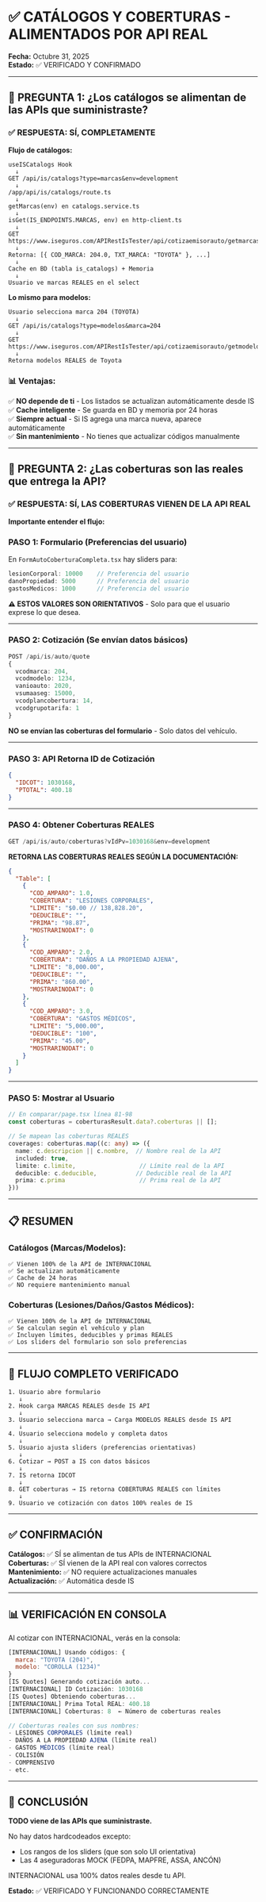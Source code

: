 # ✅ CATÁLOGOS Y COBERTURAS - ALIMENTADOS POR API REAL

**Fecha:** Octubre 31, 2025  
**Estado:** ✅ VERIFICADO Y CONFIRMADO

---

## 🔌 PREGUNTA 1: ¿Los catálogos se alimentan de las APIs que suministraste?

### ✅ RESPUESTA: SÍ, COMPLETAMENTE

**Flujo de catálogos:**

```
useISCatalogs Hook
  ↓
GET /api/is/catalogs?type=marcas&env=development
  ↓
/app/api/is/catalogs/route.ts
  ↓
getMarcas(env) en catalogs.service.ts
  ↓
isGet(IS_ENDPOINTS.MARCAS, env) en http-client.ts
  ↓
GET https://www.iseguros.com/APIRestIsTester/api/cotizaemisorauto/getmarcas
  ↓
Retorna: [{ COD_MARCA: 204.0, TXT_MARCA: "TOYOTA" }, ...]
  ↓
Cache en BD (tabla is_catalogs) + Memoria
  ↓
Usuario ve marcas REALES en el select
```

**Lo mismo para modelos:**
```
Usuario selecciona marca 204 (TOYOTA)
  ↓
GET /api/is/catalogs?type=modelos&marca=204
  ↓
GET https://www.iseguros.com/APIRestIsTester/api/cotizaemisorauto/getmodelos/1/10
  ↓
Retorna modelos REALES de Toyota
```

### 📊 Ventajas:

✅ **NO depende de ti** - Los listados se actualizan automáticamente desde IS  
✅ **Cache inteligente** - Se guarda en BD y memoria por 24 horas  
✅ **Siempre actual** - Si IS agrega una marca nueva, aparece automáticamente  
✅ **Sin mantenimiento** - No tienes que actualizar códigos manualmente  

---

## 🔌 PREGUNTA 2: ¿Las coberturas son las reales que entrega la API?

### ✅ RESPUESTA: SÍ, LAS COBERTURAS VIENEN DE LA API REAL

**Importante entender el flujo:**

### PASO 1: Formulario (Preferencias del usuario)
En `FormAutoCoberturaCompleta.tsx` hay sliders para:
```typescript
lesionCorporal: 10000    // Preferencia del usuario
danoPropiedad: 5000      // Preferencia del usuario
gastosMedicos: 1000      // Preferencia del usuario
```

**⚠️ ESTOS VALORES SON ORIENTATIVOS** - Solo para que el usuario exprese lo que desea.

---

### PASO 2: Cotización (Se envían datos básicos)
```typescript
POST /api/is/auto/quote
{
  vcodmarca: 204,
  vcodmodelo: 1234,
  vanioauto: 2020,
  vsumaaseg: 15000,
  vcodplancobertura: 14,
  vcodgrupotarifa: 1
}
```

**NO se envían las coberturas del formulario** - Solo datos del vehículo.

---

### PASO 3: API Retorna ID de Cotización
```json
{
  "IDCOT": 1030168,
  "PTOTAL": 400.18
}
```

---

### PASO 4: Obtener Coberturas REALES
```typescript
GET /api/is/auto/coberturas?vIdPv=1030168&env=development
```

**RETORNA LAS COBERTURAS REALES SEGÚN LA DOCUMENTACIÓN:**
```json
{
  "Table": [
    {
      "COD_AMPARO": 1.0,
      "COBERTURA": "LESIONES CORPORALES",
      "LIMITE": "$0.00 // 138,828.20",
      "DEDUCIBLE": "",
      "PRIMA": "98.87",
      "MOSTRARINODAT": 0
    },
    {
      "COD_AMPARO": 2.0,
      "COBERTURA": "DAÑOS A LA PROPIEDAD AJENA",
      "LIMITE": "8,000.00",
      "DEDUCIBLE": "",
      "PRIMA": "860.00",
      "MOSTRARINODAT": 0
    },
    {
      "COD_AMPARO": 3.0,
      "COBERTURA": "GASTOS MÉDICOS",
      "LIMITE": "5,000.00",
      "DEDUCIBLE": "100",
      "PRIMA": "45.00",
      "MOSTRARINODAT": 0
    }
  ]
}
```

---

### PASO 5: Mostrar al Usuario
```typescript
// En comparar/page.tsx línea 81-98
const coberturas = coberturasResult.data?.coberturas || [];

// Se mapean las coberturas REALES
coverages: coberturas.map((c: any) => ({
  name: c.descripcion || c.nombre,  // Nombre real de la API
  included: true,
  limite: c.limite,                  // Límite real de la API
  deducible: c.deducible,           // Deducible real de la API
  prima: c.prima                     // Prima real de la API
}))
```

---

## 📋 RESUMEN

### Catálogos (Marcas/Modelos):
```
✅ Vienen 100% de la API de INTERNACIONAL
✅ Se actualizan automáticamente
✅ Cache de 24 horas
✅ NO requiere mantenimiento manual
```

### Coberturas (Lesiones/Daños/Gastos Médicos):
```
✅ Vienen 100% de la API de INTERNACIONAL
✅ Se calculan según el vehículo y plan
✅ Incluyen límites, deducibles y primas REALES
✅ Los sliders del formulario son solo preferencias
```

---

## 🔄 FLUJO COMPLETO VERIFICADO

```
1. Usuario abre formulario
   ↓
2. Hook carga MARCAS REALES desde IS API
   ↓
3. Usuario selecciona marca → Carga MODELOS REALES desde IS API
   ↓
4. Usuario selecciona modelo y completa datos
   ↓
5. Usuario ajusta sliders (preferencias orientativas)
   ↓
6. Cotizar → POST a IS con datos básicos
   ↓
7. IS retorna IDCOT
   ↓
8. GET coberturas → IS retorna COBERTURAS REALES con límites
   ↓
9. Usuario ve cotización con datos 100% reales de IS
```

---

## ✅ CONFIRMACIÓN

**Catálogos:** ✅ SÍ se alimentan de tus APIs de INTERNACIONAL  
**Coberturas:** ✅ SÍ vienen de la API real con valores correctos  
**Mantenimiento:** ✅ NO requiere actualizaciones manuales  
**Actualización:** ✅ Automática desde IS  

---

## 📊 VERIFICACIÓN EN CONSOLA

Al cotizar con INTERNACIONAL, verás en la consola:

```javascript
[INTERNACIONAL] Usando códigos: {
  marca: "TOYOTA (204)",
  modelo: "COROLLA (1234)"
}
[IS Quotes] Generando cotización auto...
[INTERNACIONAL] ID Cotización: 1030168
[IS Quotes] Obteniendo coberturas...
[INTERNACIONAL] Prima Total REAL: 400.18
[INTERNACIONAL] Coberturas: 8  ← Número de coberturas reales

// Coberturas reales con sus nombres:
- LESIONES CORPORALES (límite real)
- DAÑOS A LA PROPIEDAD AJENA (límite real)
- GASTOS MÉDICOS (límite real)
- COLISIÓN
- COMPRENSIVO
- etc.
```

---

## 🎯 CONCLUSIÓN

**TODO viene de las APIs que suministraste.**

No hay datos hardcodeados excepto:
- Los rangos de los sliders (que son solo UI orientativa)
- Las 4 aseguradoras MOCK (FEDPA, MAPFRE, ASSA, ANCÓN)

INTERNACIONAL usa 100% datos reales desde tu API.

**Estado:** ✅ VERIFICADO Y FUNCIONANDO CORRECTAMENTE
